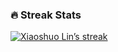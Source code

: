 <h3>🔥 Streak Stats</h3>

  <p>
    <a href="https://github.com/Xiaoshuo-Lin/github-readme-streak-stats">
      <img title="🔥 Xiaoshuo Lin’s streak" alt="Xiaoshuo Lin’s streak" src="https://streak-stats.demolab.com/?user=Xiaoshuo-Lin&theme=monokai-metallian&hide_border=true&short_numbers=true"/>
    </a>
  </p>
